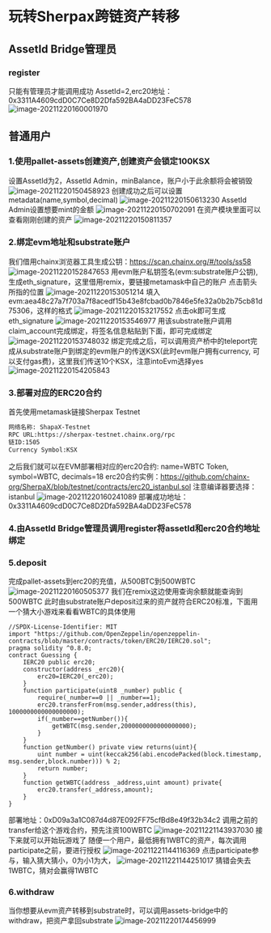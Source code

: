 # 玩转Sherpax跨链资产转移
## AssetId Bridge管理员
### register
只能有管理员才能调用成功
AssetId=2,erc20地址：0x3311A4609cdD0C7Ce8D2Dfa592BA4aDD23FeC578
![image-20211220160001970](./images/image-20211220160001970.png)
## 普通用户
### 1.使用pallet-assets创建资产,创建资产会锁定100KSX
设置AssetId为2，AssetId Admin，minBalance，账户小于此余额将会被销毁
![image-20211220150458923](./images/image-20211220150458923.png)
创建成功之后可以设置metadata(name,symbol,decimal)
![image-20211220150613230](./images/image-20211220150613230.png)
AssetId Admin设置想要mint的金额
![image-20211220150702091](./images/image-20211220150702091.png)
在资产模块里面可以查看刚刚创建的资产
![image-20211220150811357](./images/image-20211220150811357.png)
### 2.绑定evm地址和substrate账户
我们借用chainx浏览器工具生成公钥：https://scan.chainx.org/#/tools/ss58
![image-20211220152847653](./images/image-20211220152847653.png)
用evm账户私钥签名(evm:substrate账户公钥),生成eth_signature，这里借用remix，要链接metamask中自己的账户
点击箭头所指的位置
![image-20211220153051214](./images/image-20211220153051214.png)
填入evm:aea48c27a7f703a7f8acedf15b43e8fcbad0b7846e5fe32a0b2b75cb81d75306，这样的格式
![image-20211220153217552](./images/1.png)
​	点击ok即可生成eth_signature
![image-20211220153546977](./images/image-20211220153546977.png)
用该substrate账户调用claim_account完成绑定，将签名信息粘贴到下面，即可完成绑定
![image-20211220153748032](./images/image-20211220153748032.png)
绑定完成之后，可以调用资产桥中的teleport完成从substrate账户到绑定的evm账户的传送KSX(此时evm账户拥有currency, 可以支付gas费)，这里我们传送10个KSX，注意intoEvm选择yes
![image-20211220154205843](./images/image-20211220154205843.png)
### 3.部署对应的ERC20合约
首先使用metamask链接Sherpax Testnet
```txt
网络名称: ShapaX-Testnet
RPC URL:https://sherpax-testnet.chainx.org/rpc
链ID:1505
Currency Symbol:KSX
```
之后我们就可以在EVM部署相对应的erc20合约: name=WBTC Token, symbol=WBTC, decimals=18
erc20合约实例：https://github.com/chainx-org/SherpaX/blob/testnet/contracts/erc20_istanbul.sol
注意编译器要选择：istanbul
![image-20211220160241089](./images/image-20211220160241089.png)
部署成功地址：0x3311A4609cdD0C7Ce8D2Dfa592BA4aDD23FeC578
### 4.由AssetId Bridge管理员调用register将assetId和erc20合约地址绑定
### 5.deposit
完成pallet-assets到erc20的充值，从500BTC到500WBTC
![image-20211220160505377](./images/image-20211220160505377.png)
我们在remix这边使用查询余额就能查询到500WBTC
此时由substrate账户deposit过来的资产就符合ERC20标准，下面用一个猜大小游戏来看看WBTC的具体使用
```solidity
//SPDX-License-Identifier: MIT
import "https://github.com/OpenZeppelin/openzeppelin-contracts/blob/master/contracts/token/ERC20/IERC20.sol";
pragma solidity ^0.8.0;
contract Guessing {
    IERC20 public erc20;
    constructor(address _erc20){
        erc20=IERC20(_erc20);
    }
    function participate(uint8 _number) public {
        require(_number==0 || _number==1);
        erc20.transferFrom(msg.sender,address(this), 1000000000000000000);
        if(_number==getNumber()){
            getWBTC(msg.sender,2000000000000000000);
        }
    }
    function getNumber() private view returns(uint){
        uint number = uint(keccak256(abi.encodePacked(block.timestamp, msg.sender,block.number))) % 2;
        return number;
    }
    function getWBTC(address _address,uint amount) private{
        erc20.transfer(_address,amount);
    }
}
```
部署地址：0xD09a3a1C087d4d87E092FF75cfBd8e49f32b34c2
调用之前的transfer给这个游戏合约，预先注资100WBTC
![image-20211221143937030](./images/2.png)
接下来就可以开始玩游戏了
随便一个用户，最低拥有1WBTC的资产，每次调用participate之前，要进行授权
![image-20211221144116369](./images/3.png)
点击participate参与，输入猜大猜小，0为小1为大，
![image-20211221144251017](./images/4.png)
猜错会失去1WBTC，猜对会赢得1WBTC
### 6.withdraw
当你想要从evm资产转移到substrate时，可以调用assets-bridge中的withdraw，把资产拿回substrate
![image-20211220174456999](./images/image-20211220174456999.png)
